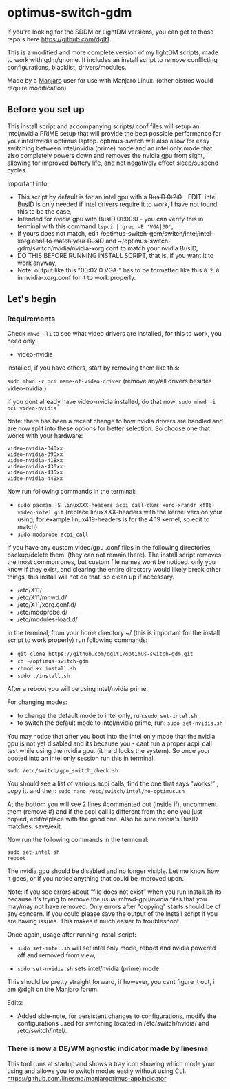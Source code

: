 # optimus-switch-gdm
If you're looking for the SDDM or LightDM versions, you can get to those repo's here https://github.com/dglt1.

This is a modified and more complete version of my lightDM scripts, made to work with gdm/gnome. It includes an install script to remove conflicting configurations, blacklist, drivers/modules. 

Made by a [Manjaro](https://manjaro.org/) user for use with Manjaro Linux. (other distros would require modification)

## Before you set up
This install script and accompanying scripts/.conf files will setup an intel/nvidia PRIME setup that will provide the best possible performance for your intel/nvidia optimus laptop. optimus-switch will also allow for easy switching between intel/nvidia (prime) mode and an intel only mode that also completely powers down and removes the nvidia gpu from sight, allowing for improved battery life, and not negatively effect sleep/suspend cycles.

Important info:

  - This script by default is for an intel gpu with a ~~BusID 0:2:0~~ - EDIT: intel BusID is only needed if intel drivers require it to work, I have not found this to be the case,
  - Intended for nvidia gpu with BusID 01:00:0 - you can verify this in terminal with this command `lspci | grep -E 'VGA|3D'`,
  - If yours does not match, edit ~~/optimus-switch-gdm/switch/intel/intel-xorg.conf to match your BusID~~ and ~/optimus-switch-gdm/switch/nvidia/nvidia-xorg.conf to match your nvidia BusID,
  - DO THIS BEFORE RUNNING INSTALL SCRIPT, that is, if you want it to work anyway,
  - Note: output like this "00:02.0 VGA " has to be formatted like this `0:2:0` in nvidia-xorg.conf for it to work properly.


## Let's begin
### Requirements
Check `mhwd -li` to see what video drivers are installed, for this to work, you need only:

 - video-nvidia 
 
 installed, if you have others, start by removing them like this:

`sudo mhwd -r pci name-of-video-driver` (remove any/all drivers besides video-nvidia.)

If you dont already have video-nvidia installed, do that now:
`sudo mhwd -i pci video-nvidia`

Note: there has been a recent change to how nvidia drivers are handled and are now split into these options for better selection. So choose one that works with your hardware:
```
video-nvidia-340xx
video-nvidia-390xx
video-nvidia-418xx
video-nvidia-430xx
video-nvidia-435xx
video-nvidia-440xx
```
Now run following commands in the terminal:

 - `sudo pacman -S linuxXXX-headers acpi_call-dkms xorg-xrandr xf86-video-intel git` (replace linuxXXX-headers with the kernel version your using, for example linux419-headers is for the 4.19 kernel, so edit to match) 
 - `sudo modprobe acpi_call`

If you have any custom video/gpu .conf files in the following directories, backup/delete them. (they can not remain there). The install script removes the most common ones, but custom file names wont be noticed. only you know if they exist, and clearing the entire directory would likely break other things, this install will not do that. so clean up if necessary.
- /etc/X11/
- /etc/X11/mhwd.d/
- /etc/X11/xorg.conf.d/
- /etc/modprobe.d/
- /etc/modules-load.d/

In the terminal, from your home directory ~/  (this is important for the install script to work properly) run following commands:

- `git clone https://github.com/dglt1/optimus-switch-gdm.git`
- `cd ~/optimus-switch-gdm`
- `chmod +x install.sh`
- `sudo ./install.sh`

After a reboot you will be using intel/nvidia prime. 

For changing modes:
- to change the default mode to intel only, run:`sudo set-intel.sh`
- to switch the default mode to intel/nvidia prime, run: `sudo set-nvidia.sh`

You may notice that after you boot into the intel only mode that the nvidia gpu is not yet disabled and its because you - cant run a proper acpi_call test while using the nvidia gpu. (it hard locks the system). So once your booted into an intel only session run this in terminal:

`sudo /etc/switch/gpu_switch_check.sh`

You should see a list of various acpi calls, find the one that says “works!” , copy it. and then:
`sudo nano /etc/switch/intel/no-optimus.sh`

At the bottom you will see 2 lines #commented out (inside if), uncomment them (remove #) and if the acpi call is different from the one you just copied, edit/replace with the good one. Also be sure nvidia's BusID matches. save/exit.

Now run the following commands in the termonal:

```
sudo set-intel.sh
reboot
```

The nvidia gpu should be disabled and no longer visible. Let me know how it goes, or if you notice anything that could be improved upon.

Note: if you see errors about “file does not exist” when you run install.sh its because it’s trying to remove the usual mhwd-gpu/nvidia files that you may/may not have removed. Only errors after "copying" starts should be of any concern. If you could please save the output of the install script if you are having issues. This makes it much easier to troubleshoot.


Once again, usage after running install script:  

- `sudo set-intel.sh` will set intel only mode, reboot and nvidia powered off and removed from view,

- `sudo set-nvidia.sh`  sets intel/nvidia (prime) mode.

This should be pretty straight forward, if however, you cant figure it out, i am @dglt on the Manjaro forum. 

Edits:

- Added side-note, for persistent changes to configurations, modify the configurations used for switching located in /etc/switch/nvidia/  and  /etc/switch/intel/.

### There is now a DE/WM agnostic indicator made by linesma

This tool runs at startup and shows a tray icon showing which mode your using and allows you to switch modes easily without using CLI. 
https://github.com/linesma/manjaroptimus-appindicator
